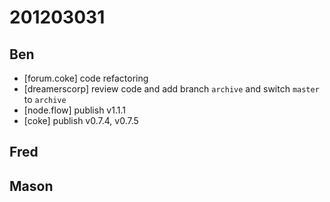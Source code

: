 # 201203031

## Ben
- [forum.coke] code refactoring
- [dreamerscorp] review code and add branch `archive` and switch `master` to `archive`
- [node.flow] publish v1.1.1
- [coke] publish v0.7.4, v0.7.5



## Fred



## Mason